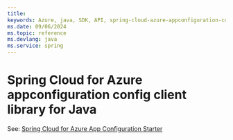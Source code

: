 ```yaml
---
title: 
keywords: Azure, java, SDK, API, spring-cloud-azure-appconfiguration-config, spring
ms.date: 09/06/2024
ms.topic: reference
ms.devlang: java
ms.service: spring
---
```

# Spring Cloud for Azure appconfiguration config client library for Java

See: [Spring Cloud for Azure App Configuration Starter](https://github.com/Azure/azure-sdk-for-java/tree/main/sdk/spring/spring-cloud-azure-starter-appconfiguration-config)

